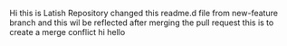 Hi this is Latish Repository
changed this readme.d file from
new-feature branch and this wil be reflected after merging the pull request
this is to create a merge conflict
hi hello


